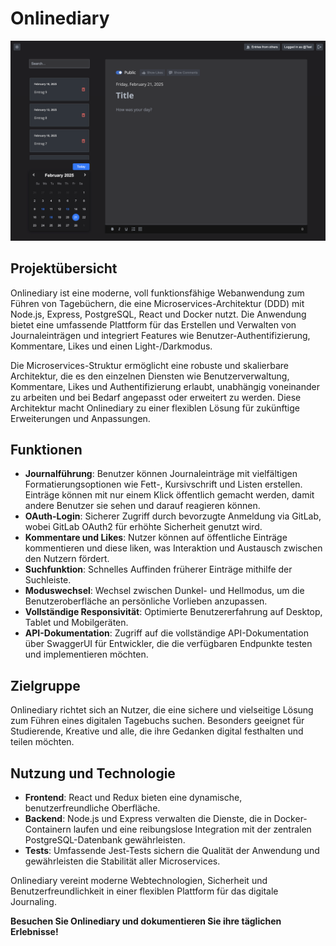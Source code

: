 # Onlinediary

![Onlinediary](./1_Onlinediary.png)

## Projektübersicht

Onlinediary ist eine moderne, voll funktionsfähige Webanwendung zum Führen von Tagebüchern, die eine Microservices-Architektur (DDD) mit Node.js, Express, PostgreSQL, React und Docker nutzt. Die Anwendung bietet eine umfassende Plattform für das Erstellen und Verwalten von Journaleinträgen und integriert Features wie Benutzer-Authentifizierung, Kommentare, Likes und einen Light-/Darkmodus.

Die Microservices-Struktur ermöglicht eine robuste und skalierbare Architektur, die es den einzelnen Diensten wie Benutzerverwaltung, Kommentare, Likes und Authentifizierung erlaubt, unabhängig voneinander zu arbeiten und bei Bedarf angepasst oder erweitert zu werden. Diese Architektur macht Onlinediary zu einer flexiblen Lösung für zukünftige Erweiterungen und Anpassungen.

## Funktionen

- **Journalführung**: Benutzer können Journaleinträge mit vielfältigen Formatierungsoptionen wie Fett-, Kursivschrift und Listen erstellen. Einträge können mit nur einem Klick öffentlich gemacht werden, damit andere Benutzer sie sehen und darauf reagieren können.
- **OAuth-Login**: Sicherer Zugriff durch bevorzugte Anmeldung via GitLab, wobei GitLab OAuth2 für erhöhte Sicherheit genutzt wird.
- **Kommentare und Likes**: Nutzer können auf öffentliche Einträge kommentieren und diese liken, was Interaktion und Austausch zwischen den Nutzern fördert.
- **Suchfunktion**: Schnelles Auffinden früherer Einträge mithilfe der Suchleiste.
- **Moduswechsel**: Wechsel zwischen Dunkel- und Hellmodus, um die Benutzeroberfläche an persönliche Vorlieben anzupassen.
- **Vollständige Responsivität**: Optimierte Benutzererfahrung auf Desktop, Tablet und Mobilgeräten.
- **API-Dokumentation**: Zugriff auf die vollständige API-Dokumentation über SwaggerUI für Entwickler, die die verfügbaren Endpunkte testen und implementieren möchten.

## Zielgruppe

Onlinediary richtet sich an Nutzer, die eine sichere und vielseitige Lösung zum Führen eines digitalen Tagebuchs suchen. Besonders geeignet für Studierende, Kreative und alle, die ihre Gedanken digital festhalten und teilen möchten.

## Nutzung und Technologie

- **Frontend**: React und Redux bieten eine dynamische, benutzerfreundliche Oberfläche.
- **Backend**: Node.js und Express verwalten die Dienste, die in Docker-Containern laufen und eine reibungslose Integration mit der zentralen PostgreSQL-Datenbank gewährleisten.
- **Tests**: Umfassende Jest-Tests sichern die Qualität der Anwendung und gewährleisten die Stabilität aller Microservices.

Onlinediary vereint moderne Webtechnologien, Sicherheit und Benutzerfreundlichkeit in einer flexiblen Plattform für das digitale Journaling. 

**Besuchen Sie Onlinediary und dokumentieren Sie ihre täglichen Erlebnisse!**
